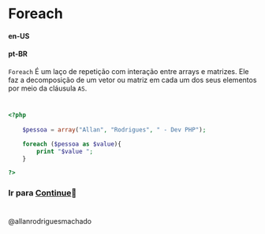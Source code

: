 # Foreach               

#### en-US


#### pt-BR
`Foreach` É um laço de repetição com interação entre arrays e matrizes. Ele faz a decomposição de um vetor ou matriz 
em cada um dos seus elementos por meio da cláusula `AS`.

#

```php
<?php
    
    $pessoa = array("Allan", "Rodrigues", " - Dev PHP");

    foreach ($pessoa as $value){
        print "$value ";
    }

?>
```


### Ir para [Continue](6BreakContinue.md)🚀

#
@allanrodriguesmachado